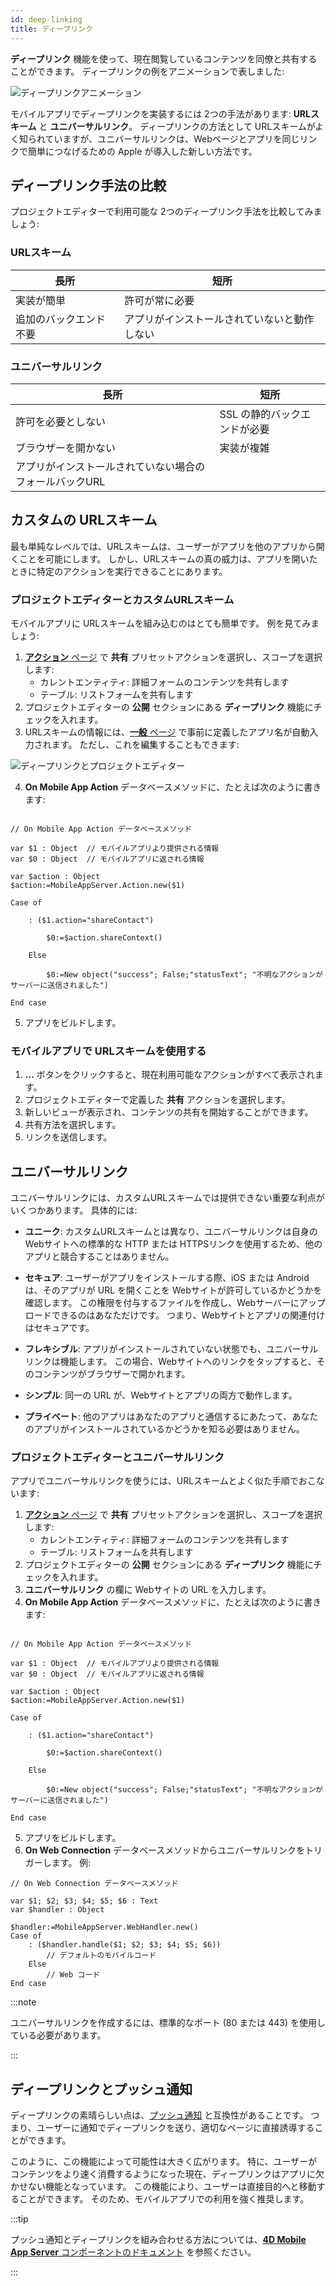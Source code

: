 ```yaml
---
id: deep-linking
title: ディープリンク
---
```


**ディープリンク** 機能を使って、現在閲覧しているコンテンツを同僚と共有することができます。 ディープリンクの例をアニメーションで表しました:

![ディープリンクアニメーション](img/4d-for-ios-deeplinking.gif)

モバイルアプリでディープリンクを実装するには 2つの手法があります: **URLスキーム** と **ユニバーサルリンク**。 ディープリンクの方法として URLスキームがよく知られていますが、ユニバーサルリンクは、Webページとアプリを同じリンクで簡単につなげるための Apple が導入した新しい方法です。


## ディープリンク手法の比較

プロジェクトエディターで利用可能な 2つのディープリンク手法を比較してみましょう:

### URLスキーム

| 長所          | 短所                     |
| ----------- | ---------------------- |
| 実装が簡単       | 許可が常に必要                |
| 追加のバックエンド不要 | アプリがインストールされていないと動作しない |

### ユニバーサルリンク

| 長所                            | 短所               |
| ----------------------------- | ---------------- |
| 許可を必要としない                     | SSL の静的バックエンドが必要 |
| ブラウザーを開かない                    | 実装が複雑            |
| アプリがインストールされていない場合のフォールバックURL |                  |

## カスタムの URLスキーム

最も単純なレベルでは、URLスキームは、ユーザーがアプリを他のアプリから開くことを可能にします。 しかし、URLスキームの真の威力は、アプリを開いたときに特定のアクションを実行できることにあります。



### プロジェクトエディターとカスタムURLスキーム

モバイルアプリに URLスキームを組み込むのはとても簡単です。 例を見てみましょう:

1. [**アクション** ページ](../project-definition/actions.md) で **共有** プリセットアクションを選択し、スコープを選択します:
    *   カレントエンティティ: 詳細フォームのコンテンツを共有します
    *   テーブル: リストフォームを共有します
2. プロジェクトエディターの **公開** セクションにある **ディープリンク** 機能にチェックを入れます。
3. URLスキームの情報には、[**一般** ページ](../project-definition/general.md) で事前に定義したアプリ名が自動入力されます。 ただし、これを編集することもできます:

![ディープリンクとプロジェクトエディター](img/deep-linking-project-editor-publishing-section.png)

4. **On Mobile App Action** データベースメソッドに、たとえば次のように書きます:

```4d

// On Mobile App Action データベースメソッド

var $1 : Object  // モバイルアプリより提供される情報
var $0 : Object  // モバイルアプリに返される情報

var $action : Object
$action:=MobileAppServer.Action.new($1)

Case of 

    : ($1.action="shareContact")

        $0:=$action.shareContext()

    Else 

        $0:=New object("success"; False;"statusText"; "不明なアクションがサーバーに送信されました")

End case 

```

5. アプリをビルドします。


### モバイルアプリで URLスキームを使用する

1. **...** ボタンをクリックすると、現在利用可能なアクションがすべて表示されます。
2. プロジェクトエディターで定義した **共有** アクションを選択します。
3. 新しいビューが表示され、コンテンツの共有を開始することができます。
4. 共有方法を選択します。
5. リンクを送信します。

## ユニバーサルリンク

ユニバーサルリンクには、カスタムURLスキームでは提供できない重要な利点がいくつかあります。 具体的には:

* **ユニーク**: カスタムURLスキームとは異なり、ユニバーサルリンクは自身の Webサイトへの標準的な HTTP または HTTPSリンクを使用するため、他のアプリと競合することはありません。

* **セキュア**: ユーザーがアプリをインストールする際、iOS または Android は、そのアプリが URL を開くことを Webサイトが許可しているかどうかを確認します。 この権限を付与するファイルを作成し、Webサーバーにアップロードできるのはあなただけです。 つまり、Webサイトとアプリの関連付けはセキュアです。

* **フレキシブル**: アプリがインストールされていない状態でも、ユニバーサルリンクは機能します。 この場合、Webサイトへのリンクをタップすると、そのコンテンツがブラウザーで開かれます。

* **シンプル**: 同一の URL が、Webサイトとアプリの両方で動作します。

* **プライベート**: 他のアプリはあなたのアプリと通信するにあたって、あなたのアプリがインストールされているかどうかを知る必要はありません。

### プロジェクトエディターとユニバーサルリンク

アプリでユニバーサルリンクを使うには、URLスキームとよく似た手順でおこないます:

1. [**アクション** ページ](../project-definition/actions.md) で **共有** プリセットアクションを選択し、スコープを選択します:
    *   カレントエンティティ: 詳細フォームのコンテンツを共有します
    *   テーブル: リストフォームを共有します
2. プロジェクトエディターの **公開** セクションにある **ディープリンク** 機能にチェックを入れます。
3. **ユニバーサルリンク** の欄に Webサイトの URL を入力します。
4. **On Mobile App Action** データベースメソッドに、たとえば次のように書きます:

```4d

// On Mobile App Action データベースメソッド

var $1 : Object  // モバイルアプリより提供される情報
var $0 : Object  // モバイルアプリに返される情報

var $action : Object
$action:=MobileAppServer.Action.new($1)

Case of 

    : ($1.action="shareContact")

        $0:=$action.shareContext()

    Else 

        $0:=New object("success"; False;"statusText"; "不明なアクションがサーバーに送信されました")

End case 

```

5. アプリをビルドします。
6. **On Web Connection** データベースメソッドからユニバーサルリンクをトリガーします。 例:

```4d
// On Web Connection データベースメソッド

var $1; $2; $3; $4; $5; $6 : Text
var $handler : Object

$handler:=MobileAppServer.WebHandler.new()
Case of
    : ($handler.handle($1; $2; $3; $4; $5; $6))
        // デフォルトのモバイルコード
    Else
        // Web コード
End case

```

:::note

ユニバーサルリンクを作成するには、標準的なポート (80 または 443) を使用している必要があります。

:::

## ディープリンクとプッシュ通知

ディープリンクの素晴らしい点は、[プッシュ通知](push-notification.md) と互換性があることです。 つまり、ユーザーに通知でディープリンクを送り、適切なページに直接誘導することができます。

このように、この機能によって可能性は大きく広がります。 特に、ユーザーがコンテンツをより速く消費するようになった現在、ディープリンクはアプリに欠かせない機能となっています。 この機能により、ユーザーは直接目的へと移動することができます。 そのため、モバイルアプリでの利用を強く推奨します。

:::tip

プッシュ通知とディープリンクを組み合わせる方法については、[**4D Mobile App Server** コンポーネントのドキュメント](https://github.com/4d/4D-Mobile-App-Server/blob/main/Documentation/Classes/PushNotification.md) を参照ください。

:::






